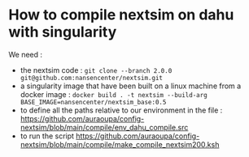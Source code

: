 # How to compile nextsim on dahu with singularity

We need :
  - the nextsim code : ```git clone --branch 2.0.0 git@github.com:nansencenter/nextsim.git```
  - a singularity image that have been built on a linux machine from a docker image : ```docker build . -t nextsim --build-arg BASE_IMAGE=nansencenter/nextsim_base:0.5```
  - to define all the paths relative to our environment in the file : https://github.com/auraoupa/config-nextsim/blob/main/compile/env_dahu_compile.src
  - to run the script https://github.com/auraoupa/config-nextsim/blob/main/compile/make_compile_nextsim200.ksh
